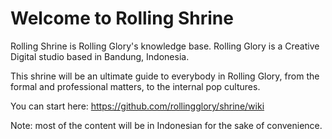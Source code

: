 # Welcome to Rolling Shrine
Rolling Shrine is Rolling Glory's knowledge base. Rolling Glory is a Creative Digital studio based in Bandung, Indonesia. 

This shrine will be an ultimate guide to everybody in Rolling Glory, from the formal and professional matters, to the internal pop cultures.

You can start here: https://github.com/rollingglory/shrine/wiki

Note: most of the content will be in Indonesian for the sake of convenience.

